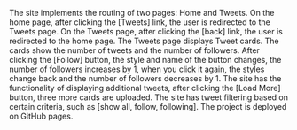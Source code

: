 The site implements the routing of two pages: Home and Tweets.
On the home page, after clicking the [Tweets] link, the user is redirected to the Tweets page.
On the Tweets page, after clicking the [back] link, the user is redirected to the home page.
The Tweets page displays Tweet cards. The cards show the number of tweets and the number of followers. After clicking the [Follow] button, the style and name of the button changes, the number of followers increases by 1, when you click it again, the styles change back and the number of followers decreases by 1.
The site has the functionality of displaying additional tweets, after clicking the [Load More] button, three more cards are uploaded.
The site has tweet filtering based on certain criteria, such as [show all, follow, following].
The project is deployed on GitHub pages.

